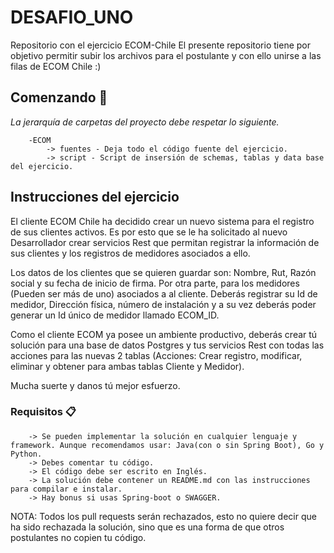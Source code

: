 # DESAFIO_UNO
Repositorio con el ejercicio ECOM-Chile
El presente repositorio tiene por objetivo permitir subir los archivos para el postulante y con ello unirse a las filas de ECOM Chile :)

## Comenzando 🚀

_La jerarquía de carpetas del proyecto debe respetar lo siguiente._

```
	-ECOM
		-> fuentes - Deja todo el código fuente del ejercicio.
		-> script - Script de insersión de schemas, tablas y data base del ejercicio.

```

## Instrucciones del ejercicio

El cliente ECOM Chile ha decidido crear un nuevo sistema para el registro de sus clientes activos. Es por esto que se le ha solicitado al nuevo Desarrollador crear servicios Rest que permitan registrar la información de sus clientes y los registros de medidores asociados a ello.

Los datos de los clientes que se quieren guardar son: Nombre, Rut, Razón social y su fecha de inicio de firma. Por otra parte, para los medidores (Pueden ser más de uno) asociados a al cliente. Deberás registrar su Id de medidor, Dirección física, número de instalación y a su vez deberás poder generar un Id único de medidor llamado ECOM_ID.

Como el cliente ECOM ya posee un ambiente productivo, deberás crear tú solución para una base de datos Postgres y tus servicios Rest con todas las acciones para las nuevas 2 tablas (Acciones: Crear registro, modificar, eliminar y obtener para ambas tablas Cliente y Medidor).

Mucha suerte y danos tú mejor esfuerzo.

### Requisitos 📋

```
	-> Se pueden implementar la solución en cualquier lenguaje y framework. Aunque recomendamos usar: Java(con o sin Spring Boot), Go y Python.
	-> Debes comentar tu código.
	-> El código debe ser escrito en Inglés.
	-> La solución debe contener un README.md con las instrucciones para compilar e instalar.
	-> Hay bonus si usas Spring-boot o SWAGGER.
```

NOTA: Todos los pull requests serán rechazados, esto no quiere decir que ha sido rechazada la solución, sino que es una forma de que otros postulantes no copien tu código.

